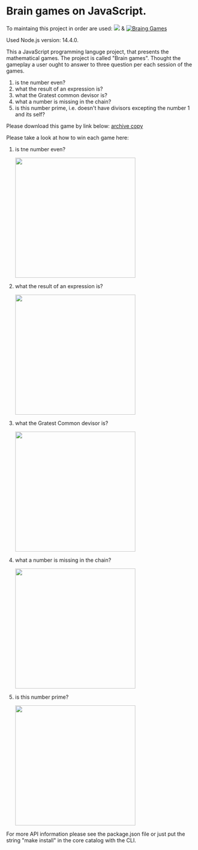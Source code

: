 <h1>Brain games on JavaScript.</h1> 

<p>To maintaing this project in order are used: 
<a href="https://codeclimate.com/github/WilhelmYakunin/frontend-project-lvl1"><img src="https://api.codeclimate.com/v1/badges/a99a88d28ad37a79dbf6/maintainability" /></a> & <a href="https://github.com/WilhelmYakunin/frontend-project-lvl1/actions"><img src="https://github.com/WilhelmYakunin/frontend-project-lvl1/workflows/brain-games%20project%20of%20lvl-1/badge.svg" alt="Braing Games" style="max-width:100%;"></a></p>

Used Node.js version: 14.4.0.

<p>This a JavaScript programming languge project, that presents the mathematical games.
The project is called "Brain games". 
Thought the gameplay a user ought to answer to three question per each session of the games.</p>
<ol>
  <li> is tne number even? </li>
  <li> what the result of an expression is? </li>
  <li> what the Gratest common devisor is? </li>
  <li> what a number is missing in the chain? </li>
  <li> is this number prime, i.e. doesn't have divisors excepting the number 1 and its self? </li>
 </ol>

<p>Please download this game by link below:
<a href="https://github.com/WilhelmYakunin/frontend-project-lvl1/archive/master.zip">archive copy</a></p>

<p>Please take a look at how to win each game here:
 <ol> 
   <li><p>is tne number even?</p>
      <a href="https://asciinema.org/a/338118" target="_blank"><img src="https://asciinema.org/a/338118.svg" width="320" /></a>
    </li>
   <li><p>what the result of an expression is?</p> 
      <a href="https://asciinema.org/a/338123" target="_blank"><img src="https://asciinema.org/a/338123.svg" width="320"/></a>
    </li>
   <li><p>what the Gratest Common devisor is?</p>
      <a href="https://asciinema.org/a/338125" target="_blank"><img src="https://asciinema.org/a/338125.svg" width="320" /></a>
    </li>
   <li><p>what a number is missing in the chain?</p>
      <a href="https://asciinema.org/a/hbdQGHmhlWbpwlzZflFYRAdwN" target="_blank"><img src="https://asciinema.org/a/hbdQGHmhlWbpwlzZflFYRAdwN.svg" width="320"/></a>
    </li>
   <li><p>is this number prime?</p>
      <a href="https://asciinema.org/a/338129" target="_blank"><img src="https://asciinema.org/a/338129.svg" width="320" /></a>
    </li>
  </ol>

For more API information please see the package.json file or just put the string "make install" in the core catalog with the CLI.</p>
